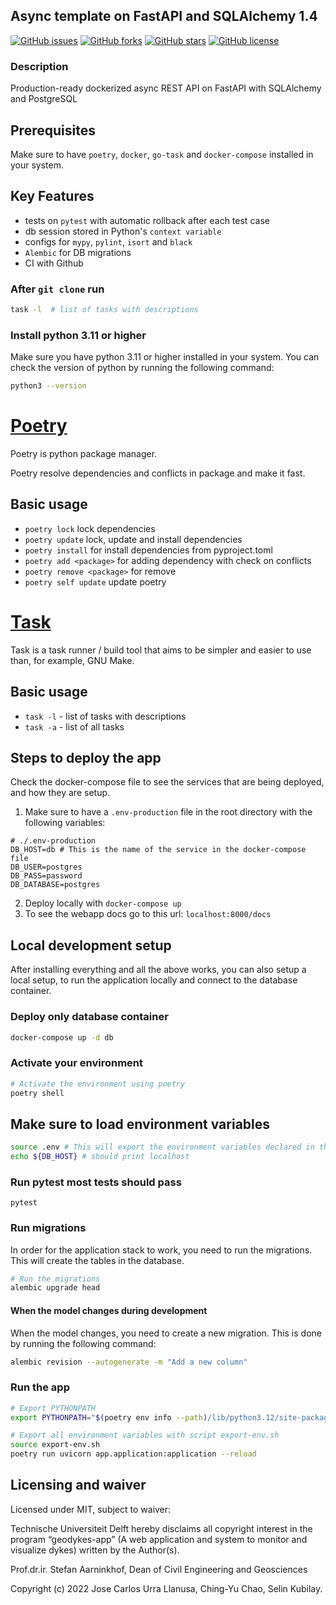 ## Async template on FastAPI and SQLAlchemy 1.4

[![GitHub issues](https://img.shields.io/github/issues/TUDelft-GeoDykes/geodykes-fastapi)](https://github.com/TUDelft-GeoDykes/geodykes-fastapi/issues)
[![GitHub forks](https://img.shields.io/github/forks/TUDelft-GeoDykes/geodykes-fastapi)](https://github.com/TUDelft-GeoDykes/geodykes-fastapi/network)
[![GitHub stars](https://img.shields.io/github/stars/TUDelft-GeoDykes/geodykes-fastapi)](https://github.com/TUDelft-GeoDykes/geodykes-fastapi/stargazers)
[![GitHub license](https://img.shields.io/github/license/TUDelft-GeoDykes/geodykes-fastapi)](https://github.com/TUDelft-GeoDykes/geodykes-fastapi/blob/main/LICENSE)


### Description
Production-ready dockerized async REST API on FastAPI with SQLAlchemy and PostgreSQL

## Prerequisites
Make sure to have `poetry`, `docker`, `go-task` and `docker-compose` installed in your system.

## Key Features
- tests on `pytest` with automatic rollback after each test case
- db session stored in Python's `context variable`
- configs for `mypy`, `pylint`, `isort` and `black`
- `Alembic` for DB migrations
- CI with Github

### After `git clone` run
```bash
task -l  # list of tasks with descriptions
```

### Install python 3.11 or higher
Make sure you have python 3.11 or higher installed in your system. You can check the version of python by running the following command:
```sh
python3 --version
```

# [Poetry](https://python-poetry.org/docs/)

Poetry is python package manager.

Poetry resolve dependencies and conflicts in package and make it fast.

## Basic usage

- `poetry lock` lock dependencies
- `poetry update` lock, update and install dependencies
- `poetry install` for install dependencies from pyproject.toml
- `poetry add <package>` for adding dependency with check on conflicts
- `poetry remove <package>` for remove
- `poetry self update` update poetry

# [Task](https://taskfile.dev/)

Task is a task runner / build tool that aims to be simpler and easier to use than, for example, GNU Make.

## Basic usage

- `task -l` - list of tasks with descriptions
- `task -a` - list of all tasks

## Steps to deploy the app
Check the docker-compose file to see the services that are being deployed, and how they are setup.
1. Make sure to have a `.env-production` file in the root directory with the following variables:
```
# ./.env-production
DB_HOST=db # This is the name of the service in the docker-compose file
DB_USER=postgres
DB_PASS=password
DB_DATABASE=postgres
```
2. Deploy locally with `docker-compose up`
3. To see the webapp docs go to this url: `localhost:8000/docs`


## Local development setup
After installing everything and all the above works, you can also setup a local setup, to run the application locally and connect to the database container.

### Deploy only database container
```sh
docker-compose up -d db
```


### Activate your environment
```sh
# Activate the environment using poetry
poetry shell
```
## Make sure to load environment variables
```sh
source .env # This will export the environment variables declared in the .env file
echo ${DB_HOST} # should print localhost
```

### Run pytest most tests should pass
```
pytest
```

### Run migrations
In order for the application stack to work, you need to run the migrations. This will create the tables in the database.
```sh
# Run the migrations
alembic upgrade head
```

#### When the model changes during development
When the model changes, you need to create a new migration. This is done by running the following command:
```sh
alembic revision --autogenerate -m "Add a new column"
```

### Run the app
```sh
# Export PYTHONPATH
export PYTHONPATH="$(poetry env info --path)/lib/python3.12/site-packages":$PYTHONPATH

# Export all environment variables with script export-env.sh
source export-env.sh 
poetry run uvicorn app.application:application --reload
```

## Licensing and waiver

Licensed under MIT, subject to waiver:

Technische Universiteit Delft hereby disclaims all copyright interest in the program “geodykes-app” (A web application and system to monitor and visualize dykes) written by the Author(s).

Prof.dr.ir. Stefan Aarninkhof, Dean of Civil Engineering and Geosciences

Copyright (c) 2022 Jose Carlos Urra Llanusa, Ching-Yu Chao, Selin Kubilay.


